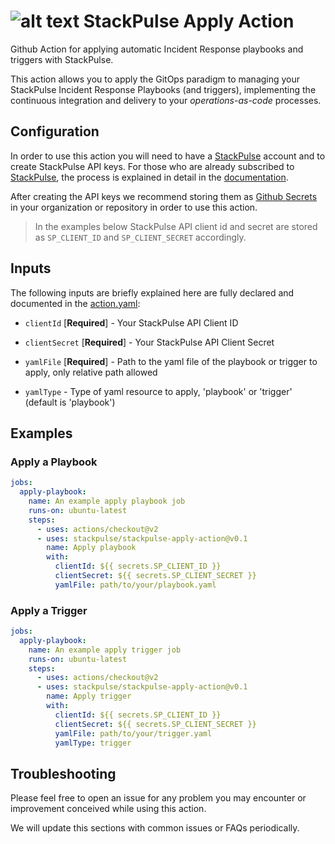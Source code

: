 # ![alt text](https://avatars3.githubusercontent.com/u/59413032?s=48 "OctoPulse") StackPulse Apply Action

Github Action for applying automatic Incident Response playbooks and triggers with StackPulse.

This action allows you to apply the GitOps paradigm to managing your StackPulse Incident Response Playbooks (and triggers), implementing the continuous integration and delivery to your _operations-as-code_ processes.

## Configuration

In order to use this action you will need to have a [StackPulse](https://stackpulse.com) account and to create StackPulse API keys. For those who are already subscribed to [StackPulse](https://stackpulse.com), the process is explained in detail in the [documentation](https://docs.stackpulse.io/cli/#generating-api-key-and-secret-for-usage-with-stackpulse-cli).

After creating the API keys we recommend storing them as [Github Secrets](https://docs.github.com/en/actions/reference/encrypted-secrets) in your organization or repository in order to use this action.

> In the examples below StackPulse API client id and secret are stored as `SP_CLIENT_ID` and `SP_CLIENT_SECRET` accordingly.

## Inputs

The following inputs are briefly explained here are fully declared and documented in the [action.yaml](action.yaml):

* `clientId` [**Required**] - Your StackPulse API Client ID

* `clientSecret` [**Required**] - Your StackPulse API Client Secret

* `yamlFile` [**Required**] - Path to the yaml file of the playbook or trigger to apply, only relative path allowed

* `yamlType` - Type of yaml resource to apply, 'playbook' or 'trigger' (default is 'playbook')

## Examples

### Apply a Playbook

```yaml
jobs:
  apply-playbook:
    name: An example apply playbook job
    runs-on: ubuntu-latest
    steps:
      - uses: actions/checkout@v2
      - uses: stackpulse/stackpulse-apply-action@v0.1
        name: Apply playbook
        with:
          clientId: ${{ secrets.SP_CLIENT_ID }}
          clientSecret: ${{ secrets.SP_CLIENT_SECRET }}
          yamlFile: path/to/your/playbook.yaml
```

### Apply a Trigger

```yaml
jobs:
  apply-playbook:
    name: An example apply trigger job
    runs-on: ubuntu-latest
    steps:
      - uses: actions/checkout@v2
      - uses: stackpulse/stackpulse-apply-action@v0.1
        name: Apply trigger
        with:
          clientId: ${{ secrets.SP_CLIENT_ID }}
          clientSecret: ${{ secrets.SP_CLIENT_SECRET }}
          yamlFile: path/to/your/trigger.yaml
          yamlType: trigger
```

## Troubleshooting

Please feel free to open an issue for any problem you may encounter or improvement conceived while using this action.

We will update this sections with common issues or FAQs periodically.
